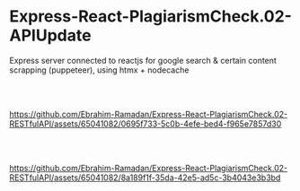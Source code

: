 # Express-React-PlagiarismCheck.02-APIUpdate
Express server connected to reactjs for google search &amp; certain content scrapping (puppeteer), using htmx + nodecache

<br><br>



https://github.com/Ebrahim-Ramadan/Express-React-PlagiarismCheck.02-RESTfulAPI/assets/65041082/0695f733-5c0b-4efe-bed4-f965e7857d30

<br><br>

https://github.com/Ebrahim-Ramadan/Express-React-PlagiarismCheck.02-RESTfulAPI/assets/65041082/8a189f1f-35da-42e5-ad5c-3b4043e3b3bd

